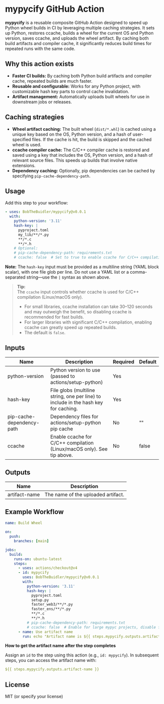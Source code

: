 # mypycify GitHub Action

**mypycify** is a reusable composite GitHub Action designed to speed up Python wheel builds in CI by leveraging multiple caching strategies. It sets up Python, restores ccache, builds a wheel for the current OS and Python version, saves ccache, and uploads the wheel artifact. By caching both build artifacts and compiler cache, it significantly reduces build times for repeated runs with the same code.

## Why this action exists

- **Faster CI builds:** By caching both Python build artifacts and compiler cache, repeated builds are much faster.
- **Reusable and configurable:** Works for any Python project, with customizable hash key parts to control cache invalidation.
- **Artifact management:** Automatically uploads built wheels for use in downstream jobs or releases.

## Caching strategies

- **Wheel artifact caching:** The built wheel (`dist/*.whl`) is cached using a unique key based on the OS, Python version, and a hash of user-specified files. If the cache is hit, the build is skipped and the cached wheel is used.
- **ccache compiler cache:** The C/C++ compiler cache is restored and saved using a key that includes the OS, Python version, and a hash of relevant source files. This speeds up builds that involve native extensions.
- **Dependency caching:** Optionally, pip dependencies can be cached by specifying `pip-cache-dependency-path`.

## Usage

Add this step to your workflow:

```yaml
- uses: BobTheBuidler/mypycify@v0.0.1
  with:
    python-version: '3.11'
    hash-key: |
      pyproject.toml
      my_lib/**/*.py
      **/*.c
      **/*.h
    # Optional:
    # pip-cache-dependency-path: requirements.txt
    # ccache: false  # Set to true to enable ccache for C/C++ compilation
```

**Note:** The `hash-key` input must be provided as a multiline string (YAML block scalar), with one file glob per line. Do not use a YAML list or a comma-separated string—use the `|` syntax as shown above.

> **Tip:**  
> The `ccache` input controls whether ccache is used for C/C++ compilation (Linux/macOS only).  
> - For small libraries, ccache installation can take 30–120 seconds and may outweigh the benefit, so disabling ccache is recommended for fast builds.  
> - For larger libraries with significant C/C++ compilation, enabling ccache can greatly speed up repeated builds.  
> - The default is `false`.

## Inputs

| Name                      | Description                                                                 | Required | Default |
|---------------------------|-----------------------------------------------------------------------------|----------|---------|
| python-version            | Python version to use (passed to actions/setup-python)                      | Yes      |         |
| hash-key                  | File globs (multiline string, one per line) to include in the hash key for caching. | Yes      |         |
| pip-cache-dependency-path | Dependency files for actions/setup-python pip cache                         | No       | ""      |
| ccache                    | Enable ccache for C/C++ compilation (Linux/macOS only). See tip above.      | No       | false   |

## Outputs

| Name          | Description                        |
|---------------|------------------------------------|
| artifact-name | The name of the uploaded artifact.  |

## Example Workflow

```yaml
name: Build Wheel

on:
  push:
    branches: [main]

jobs:
  build:
    runs-on: ubuntu-latest
    steps:
      - uses: actions/checkout@v4
      - id: mypycify
        uses: BobTheBuidler/mypycify@v0.0.1
        with:
          python-version: '3.11'
          hash-key: |
            pyproject.toml
            setup.py
            faster_web3/**/*.py
            faster_ens/**/*.py
            **/*.c
            **/*.h
          # pip-cache-dependency-path: requirements.txt
          # ccache: false  # Enable for large mypyc projects, disable for smaller projects
      - name: Use artifact name
        run: echo "Artifact name is ${{ steps.mypycify.outputs.artifact-name }}"
```

**How to get the artifact name after the step completes**

Assign an `id` to the step using this action (e.g., `id: mypycify`). In subsequent steps, you can access the artifact name with:

```yaml
${{ steps.mypycify.outputs.artifact-name }}
```

## License

MIT (or specify your license)
